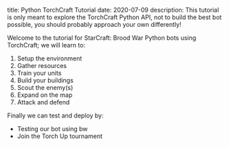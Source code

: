 title: Python TorchCraft Tutorial 
date: 2020-07-09
description: This tutorial is only meant to explore the TorchCraft Python API, not to build the best bot possible, you should probably approach your own differently!

Welcome to the tutorial for StarCraft: Brood War Python bots using TorchCraft; we will learn to:

1. Setup the environment
2. Gather resources
3. Train your units
4. Build your buildings
5. Scout the enemy(s)
6. Expand on the map
7. Attack and defend

Finally we can test and deploy by:

- Testing our bot using bw
- Join the Torch Up tournament
